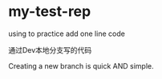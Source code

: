 # my-test-rep
using to practice
add one line code

通过Dev本地分支写的代码

Creating a new branch is quick AND simple.
